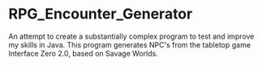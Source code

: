 # RPG_Encounter_Generator
 An attempt to create a substantially complex program to test and improve my skills in Java. This program generates NPC's from the tabletop game Interface Zero 2.0, based on Savage Worlds.
